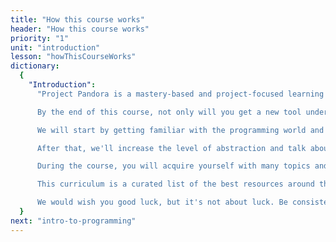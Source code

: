 ```yaml
---
title: "How this course works"
header: "How this course works"
priority: "1"
unit: "introduction"
lesson: "howThisCourseWorks"
dictionary:
  {
    "Introduction":
      "Project Pandora is a mastery-based and project-focused learning platform. Our goal is to provide the best resources for you to master a particular topic. More information can be found on Project Pandora's [about page](https://pandora-tan.vercel.app/).

      By the end of this course, not only will you get a new tool under your belt, but also be able to use it on your own. The distinguishing feature of Pandora Project is that it doesn't hold your hand at any point throughout - you will be provided guidance and help, but learning and problem solving will be your and only your job.

      We will start by getting familiar with the programming world and what doors knowledge of Python open for you. After, we'll configure your development environment. We'll learn how to use Git and GitHub. Then, we'll learn the basics of Python: variables, data types, conditions, loops, and functions. We'll dive deeper into data types and learn about advanced use of functions.

      After that, we'll increase the level of abstraction and talk about different programming paradigms - Objective-Oriented Programming (OOP) and functional programming - and how they are realized in Python.

      During the course, you will acquire yourself with many topics and libraries, such as working with files, API, web scraping, operations on your OS, etc., all of which you'll put into practice by completing projects. Most importantly, however, you will strengthen your problem-solving skill and come out an independent programmer.

      This curriculum is a curated list of the best resources around the Internet. Each lesson introduces a topic, gives you study materials, and some give you exercises to practice what you've just learned. Throughout your journey, you will complete a lot of incrementally complex projects to help you grow your understanding of that topic by putting it into practice.

      We would wish you good luck, but it's not about luck. Be consistent, do not give up, and nothing will stop you!",
  }
next: "intro-to-programming"
---
```

